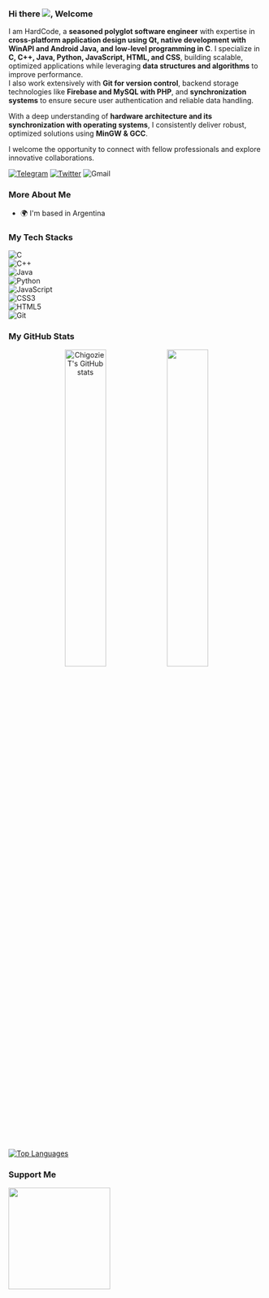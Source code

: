 ### Hi there ![](https://user-images.githubusercontent.com/18350557/176309783-0785949b-9127-417c-8b55-ab5a4333674e.gif), Welcome

I am HardCode, a **seasoned polyglot software engineer** with expertise in **cross-platform application design using Qt, native development with WinAPI and Android Java, and low-level programming in C**. I specialize in **C, C++, Java, Python, JavaScript, HTML, and CSS**, building scalable, optimized applications while leveraging **data structures and algorithms** to improve performance.  
I also work extensively with **Git for version control**, backend storage technologies like **Firebase and MySQL with PHP**, and **synchronization systems** to ensure secure user authentication and reliable data handling.  

With a deep understanding of **hardware architecture and its synchronization with operating systems**, I consistently deliver robust, optimized solutions using **MinGW & GCC**.

I welcome the opportunity to connect with fellow professionals and explore innovative collaborations.

<p>
  
  <a href="https://t.me/Hard_Code_T">![Telegram](https://img.shields.io/badge/Telegram-2CA5E0?style=for-the-badge&logo=telegram&logoColor=white)</a>
  <a href="https://x.com/HardCode">![Twitter](https://img.shields.io/badge/Twitter-%231DA1F2.svg?style=for-the-badge&logo=Twitter&logoColor=white)</a>
  <a>![Gmail](https://img.shields.io/badge/Gmail-D14836?style=for-the-badge&logo=gmail&logoColor=white)</a>
</p>


### More About Me

* 🌍  I'm based in Argentina


### My Tech Stacks

<p align="center">

![C](https://img.shields.io/badge/c-%2300599C.svg?style=for-the-badge&logo=c&logoColor=white)  
![C++](https://img.shields.io/badge/c++-%2300599C.svg?style=for-the-badge&logo=c%2B%2B&logoColor=white)  
![Java](https://img.shields.io/badge/java-%23ED8B00.svg?style=for-the-badge&logo=openjdk&logoColor=white)  
![Python](https://img.shields.io/badge/python-%233776AB.svg?style=for-the-badge&logo=python&logoColor=white)  
![JavaScript](https://img.shields.io/badge/javascript-%23323330.svg?style=for-the-badge&logo=javascript&logoColor=%23F7DF1E)  
![CSS3](https://img.shields.io/badge/css3-%231572B6.svg?style=for-the-badge&logo=css3&logoColor=white)  
![HTML5](https://img.shields.io/badge/html5-%23E34F26.svg?style=for-the-badge&logo=html5&logoColor=white)  
![Git](https://img.shields.io/badge/git-%23F05033.svg?style=for-the-badge&logo=git&logoColor=white)  

</p>


### My GitHub Stats

<p align="center">
<a href="http://www.github.com/ChigozieT" ><img src="https://github-readme-stats.vercel.app/api?username=ChigozieT&show_icons=true&hide=&count_private=true&title_color=facc15&text_color=ffffff&icon_color=0891b2&bg_color=1c1917&hide_border=true&show_icons=true" alt="ChigozieT's GitHub stats" width="40%" /></a><a href="http://www.github.com/ChigozieT" ><img src="https://github-readme-streak-stats.herokuapp.com/?user=ChigozieT&stroke=ffffff&background=1c1917&ring=facc15&fire=facc15&currStreakNum=ffffff&currStreakLabel=facc15&sideNums=ffffff&sideLabels=ffffff&dates=ffffff&hide_border=true" width="40%"/></a>
</p>

<a href="https://github.com/ChigozieT" align="left"><img src="https://github-readme-stats.vercel.app/api/top-langs/?username=ChigozieT&langs_count=10&title_color=facc15&text_color=ffffff&icon_color=0891b2&bg_color=1c1917&hide_border=true&locale=en&custom_title=Top%20%Languages" alt="Top Languages" /></a>


### Support Me

<a href="https://www.buymeacoffee.com/ChigozieT"><img src="https://cdn.buymeacoffee.com/buttons/v2/default-yellow.png" width="200" /></a>
